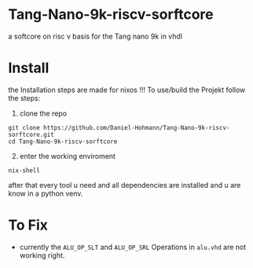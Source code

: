 # Tang-Nano-9k-riscv-sorftcore
a softcore on risc v basis for the Tang nano 9k in vhdl

# Install
the Installation steps are made for nixos !!!
To use/build the Projekt follow the steps:
1. clone the repo
```
git clone https://github.com/Daniel-Hohmann/Tang-Nano-9k-riscv-sorftcore.git
cd Tang-Nano-9k-riscv-sorftcore
```
2. enter the working enviroment
```
nix-shell
```
after that every tool u need and all dependencies are installed and u are know in a python venv.

# To Fix
- currently the `ALU_OP_SLT` and `ALU_OP_SRL` Operations in `alu.vhd` are not working right.
